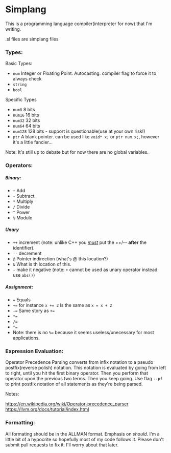 # Simplang
This is a programming language compiler(interpreter for now) that I'm writing.

.sl files are simplang files

### Types:

Basic Types:

- `num`       Integer or Floating Point. Autocasting. compiler flag to force it to always check
- `string`
- `bool`

Specific Types
- `num8`      8 bits
- `num16`     16 bits
- `num32`     32 bits
- `num64`     64 bits
- `num128`    128 bits - support is questionable(use at your own risk!)
- `ptr`        A blank pointer. can be used like `void* x;` or `ptr num x;`, however it's a little fancier...

Note: 
It's still up to debate but for now there are no global variables.

### Operators:
##### Binary:
- `+` Add
- `-` Subtract
- `*` Multiply
- `/` Divide
- `^` Power
- `%` Modulo

##### Unary

- `++` increment (note: unlike C++ you <i><u>must</u></i> put the ++/-- <b>after</b> the identifier).
- `--` decrement
- `@` Pointer indirection (what's @ this location?)
- `&` What is th location of this.
- `-` make it negative (note: `+` cannot be used as unary operator instead use `abs()`)

##### Assignment:
- `=` Equals
- `+=`  for instance `x += 2` is the same as `x = x + 2`
- `-=` Same story as `+=`
- `*=`
- `/=`
- `^=` 
- Note: there is no `%=` because it seems useless/unecessary for most applications.


### Expression Evaluation:
Operator Precedence Parsing converts from infix notation to a pseudo postfix(reverse polish) notation.
This notation is evaluated by going from left to right, until you hit the first binary operator.
 Then you perform that operator upon the previous two terms. Then you keep going. Use flag `--pf` to print postfix notation of all statements as they're being parsed.


Notes:

https://en.wikipedia.org/wiki/Operator-precedence_parser
https://llvm.org/docs/tutorial/index.html

### Formatting:
All formating should be in the ALLMAN format. Emphasis on <i>should</i>. I'm a little bit of a hypocrite so hopefully most of my code follows it. Please don't submit pull requests to fix it. I'll worry about that later.